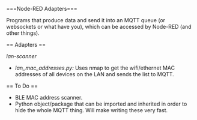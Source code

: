===Node-RED Adapters===

Programs that produce data and send it into an MQTT queue (or websockets or what have you), which can be accessed by Node-RED (and other things).

== Adapters ==

*lan-scanner*
   - *lan_mac_addresses.py:* Uses nmap to get the wifi/ethernet MAC addresses of all devices on the LAN and sends the list to MQTT.

== To Do ==
   - BLE MAC address scanner.
   - Python object/package that can be imported and inherited in order to hide the whole MQTT thing. Will make writing these very fast.
